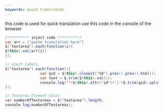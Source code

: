 ```yaml
---
keywords: quick translation
---
```


this code is used for quick translation use this code in the console of the browser

```java
/********** inject code **********/
var arr = ["paste translation here"]
$('textarea').each(function(i){
$(this).val(arr[i])
});

// eject labels
$('textarea').each(function(){
                var qid = $(this).closest('td').prev().prev().html();
                var text = $.trim($(this).val());
                console.log(''+$(this).attr('id')+'|'+$.trim(qid).split(' ')[0]+'|'+text+'')
});

// Textarea Element Count
var numberOfTextareas = $('textarea').length;
console.log(numberOfTextareas);

```


